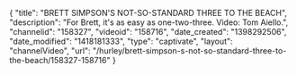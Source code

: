 {
    "title": "BRETT SIMPSON'S NOT-SO-STANDARD THREE TO THE BEACH",
    "description": "For Brett, it's as easy as one-two-three. Video: Tom Aiello.",
    "channelid": "158327",
    "videoid": "158716",
    "date_created": "1398292506",
    "date_modified": "1418181333",
    "type": "captivate",
    "layout": "channelVideo",
    "url": "\/hurley\/brett-simpson-s-not-so-standard-three-to-the-beach\/158327-158716"
}